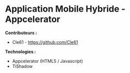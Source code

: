 # Application Mobile Hybride - Appcelerator

**Contributeurs :**
- Cle61  - https://github.com/Cle61

**Technologies :**
- Appcelerator (HTML5 / Javascript)
- TiShadow

